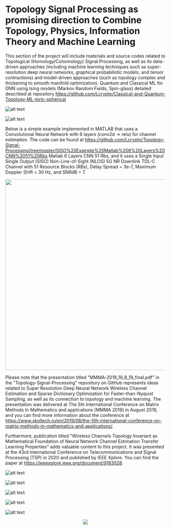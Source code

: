 # Topology Signal Processing as promising direction to Combine Topology, Physics, Information Theory and Machine Learning
This section of the project will include materials and source codes related to Topological (Homology/Cohomology) Signal Processing, as well as its data-driven approaches (including machine learning techniques such as super-resolution deep neural networks, graphical probabilistic models, and tensor contractions) and model-driven approaches (such as topology complex and thickening to smooth manifold optimization).
Quantum and Classical ML for DNN using Ising models (Markov Random Fields, Spin-glass) detailed described at repository https://github.com/Lcrypto/Classical-and-Quantum-Topology-ML-toric-spherical



![alt text](https://github.com/Lcrypto/Topology-Signal-Processing/blob/master/DNN%20Channel%20Estimation%20ResNet%20Matlab/1.jpg)
    
    
![alt text](https://github.com/Lcrypto/Topology-Signal-Processing/blob/master/DNN%20Channel%20Estimation%20ResNet%20Matlab/2.jpg)
   







Below is a simple example implemented in MATLAB that uses a Convolutional Neural Network with 6 layers (conv2d -> relu) for channel estimation. The code can be found at https://github.com/Lcrypto/Topology-Signal-Processing/tree/master/SISO%20Example%20Matlab%206%20Layers%20CNN%2051%20Rbs Matlab 6 Layers CNN 51 Rbs, and it uses a Single Input Single Output (SISO) Non-Line-of-Sight (NLOS) 5G NR Downlink TDL-C Channel with 51 Resource Blocks (RBs), Delay Spread = 3e-7, Maximum Doppler Shift = 30 Hz, and SNRdB = 7.

<p align="center">   <img width="800" height="600" src="https://github.com/Lcrypto/Topology-Signal-Processing/blob/master/SISO%20Example%20Matlab%206%20Layers%20CNN%2051%20Rbs/SISO%2051%20RBs.jpg"> </p>





Please note that the presentation titled "MMMA-2019_19_8_19_final.pdf" in the "Topology-Signal-Processing" repository on GitHub represents ideas related to Super Resolution Deep Neural Network Wireless Channel Estimation and Sparse Dictionary Optimization for Faster-than-Nyquist Sampling, as well as its connection to topology and machine learning. The presentation was delivered at The 5th International Conference on Matrix Methods In Mathematics and applications (MMMA 2019) in August 2019, and you can find more information about the conference at https://www.skoltech.ru/en/2019/08/the-5th-international-conference-on-matrix-methods-in-mathematics-and-applications/.

Furthermore,  publication titled "Wireless Channels Topology Invariant as Mathematical Foundation of Neural Network Channel Estimation Transfer Learning Properties" adds valuable content to this project. It was presented at the 43rd International Conference on Telecommunications and Signal Processing (TSP) in 2020 and published by IEEE Xplore. You can find the paper at https://ieeexplore.ieee.org/document/9163528.



![alt text](https://github.com/Lcrypto/Topology-Signal-Processing/blob/master/DNN%20Channel%20Estimation%20ResNet%20Matlab/0.jpg)






![alt text](https://github.com/Lcrypto/Topology-Signal-Processing/blob/master/DNN%20Channel%20Estimation%20ResNet%20Matlab/LTE.jpg)

 ![alt text](https://github.com/Lcrypto/Topology-Signal-Processing/blob/master/DNN%20Channel%20Estimation%20ResNet%20Matlab/CDL-B%2C%2021%20layers%2C%20swish.jpg)

![alt text](https://github.com/Lcrypto/Topology-Signal-Processing/blob/master/DNN%20Channel%20Estimation%20ResNet%20Matlab/Quadriga.jpg)
 

 

![alt text](https://github.com/Lcrypto/Topology-Signal-Processing/blob/master/DNN%20Channel%20Estimation%20ResNet%20Matlab/detail_layer.jpg)
 
 
 
 
 <p align="center">   <img src="https://github.com/Lcrypto/Topology-Signal-Processing/blob/master/DNN%20Channel%20Estimation%20ResNet%20Matlab/ResNet_2D_with_skip_connection_18_blocks.jpg"> </p>
 
 <!---    later publish Gan(https://github.com/Lcrypto/Topology-Signal-Processing/blob/master/DNN%20Channel%20Estimation%20ResNet%20Matlab/3.jpg)  ---> 

  

  
      
   

   
   
   
  
  
 
 
